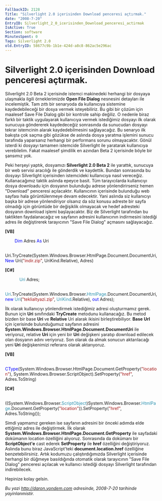 ```yaml
---
FallbackID: 2128
Title: "Silverlight 2.0 içerisinden Download penceresi açtırmak."
date: "2008-7-20"
EntryID: Silverlight_2_0_icerisinden_Download_penceresi_actirmak
IsActive: True
Section: software
MinutesSpent: 0
Tags: Silverlight 2.0
old.EntryID: 58677c9b-1b1e-424d-a8c8-862ac5e296ac
---
```

# Silverlight 2.0 içerisinden Download penceresi açtırmak.
Silverlight 2.0 Beta 2 içerisinde istemci makinedeki herhangi bir
dosyaya ulaşmakla ilgili örneklerimizde **Open File Dialog** nesnesini
detayları ile incelemiştik. Tam zıttı bir senaryoda da kullanıcıya
sistemine kaydedebileceği bir dosya vermek isteyebiliriz. Bu gibi bir
çözüm için maalesef Save File Dialog gibi bir kontrole sahip değiliz. O
nedenle biraz farklı bir taktik uygulayarak kullanıcıya vermek
istediğimiz dosyayı ilk olarak sunucuya göndererek kaydedeceğiz
sonrasında da sunucudan dosyayı tekrar istemcinin alarak
kaydedebilmesini sağlayacağız. Bu senaryo ilk bakışta çok saçma gibi
gözükse de aslında dosya yaratma işlemini sunucu tarafında yaparsanız
herhangi bir performans sorunu olmayacaktır. Gönül isterdi ki dosyayı
tamamen istemcide Silverlight ile yaratarak kullanıcıya verebilelim.
Fakat maalesef şimdilik en azından Beta 2 içerisinde böyle bir şansımız
yok.

Peki herşeyi yaptık, dosyamızı **Silverlight 2.0 Beta 2** ile yarattık,
sunucuya bir web servisi aracılığı ile gönderdik ve kaydettik. Bundan
sonrasında bu dosyayı Silverlight içerisinden istemcideki kullanıcıya
nasıl vereceğiz. Kullanacağımız taktik aslında epeyce basit. Tüm
tarayıcılarda kullanıcıyı dosya downloadu için dosyanın bulunduğu adrese
yönlendirirseniz hemen "Download" penceresi açılacaktır. Kullanıcının
içerisinde bulunduğu web sayfası hala görüntülenmeye devam edecektir.
Yani aslında siz kullanıcıyı başka bir adrese yönlendiriyor olsanız da
söz konusu adreste bir sayfa olmadığı için görüntüde bir değişiklik
olmayacak ve hedef adresteki dosyanın download işlemi başlayacaktır. Biz
de Silverlight tarafından bu taktikten faydalanacağız ve sayfanın
adresini kullanıcının indirmesini istediği adres ile değiştirerek
tarayıcının "Save File Dialog" açmasını sağlayacağız.

**[VB]**

        <span style="color: blue;">Dim</span> Adres <span
style="color: blue;">As</span> Uri

       
Uri.TryCreate(System.Windows.Browser.HtmlPage.Document.DocumentUri,
<span style="color: blue;">New</span> Uri(<span
style="color: #a31515;">"indir.zip"</span>, UriKind.Relative), Adres)

**[C\#]**

            <span style="color: #2b91af;">Uri</span> Adres;

            <span
style="color: #2b91af;">Uri</span>.TryCreate(System.Windows.Browser.<span
style="color: #2b91af;">HtmlPage</span>.Document.DocumentUri, <span
style="color: blue;">new</span> <span
style="color: #2b91af;">Uri</span>(<span
style="color: #a31515;">"teklialtyazi.zip"</span>, <span
style="color: #2b91af;">UriKind</span>.Relative), <span
style="color: blue;">out</span> Adres);

İlk olarak kullanıcıyı yönlendirmek istediğimiz adresi oluşturmamız
gerek. Bunun için **Uri** sınıfındaki **TryCreate** metodunu
kullanacağız. Bu metod bizden bir base **Uri** ve **Relative** Uri
alarak ikisini birleştirebiliyor. **Base** **Url** için içerisinde
bulunduğumuz sayfanın adresini
**System.Windows.Browser.HtmlPage.Document.DocumentUri** ile veriyoruz,
relative **Uri** için yeni bir **Uri** değişkeni yaratıp download
edilecek olan dosyanın adını veriyoruz. Son olarak da almak sonucun
aktarılacağı yeni **Uri** değişkenimizi referans olarak aktarıyoruz.

**[VB]**

        <span
style="color: blue;">CType</span>(System.Windows.Browser.HtmlPage.Document.GetProperty(<span
style="color: #a31515;">"location"</span>),
System.Windows.Browser.ScriptObject).SetProperty(<span
style="color: #a31515;">"href"</span>, Adres.ToString)

**[C\#]**

            ((System.Windows.Browser.<span
style="color: #2b91af;">ScriptObject</span>)System.Windows.Browser.<span
style="color: #2b91af;">HtmlPage</span>.Document.GetProperty(<span
style="color: #a31515;">"location"</span>)).SetProperty(<span
style="color: #a31515;">"href"</span>, Adres.ToString());

Simdi yapmamız gereken ise sayfanın adresini bir önceki adımda elde
ettiğimiz adres ile değiştirmek. İlk olarak
**System.Windows.Browser.HtmlPage.Document.GetProperty** ile sayfadaki
dokümanın location özelliğini alıyoruz. Sonrasında da dokümanı bir
**ScriptObject'e** cast ederek **SetProperty** ile **href** özelliğini
değiştiriyoruz. Aslında bunu biraz JavaScript'teki
**document.location.href** özelliğine benzetebilirsiniz. Artık kodumuzu
çalıştırdığımızda Silverlight içerisinde herhangi bir düğmeye
basıldığında otomatik olarak tarayıcının "Save File Dialog" penceresi
açılacak ve kullanıcı istediği dosyayı Silverlight tarafından
indirebilecek.

Hepinize kolay gelsin.



*Bu yazi http://daron.yondem.com adresinde, 2008-7-20 tarihinde yayinlanmistir.*
